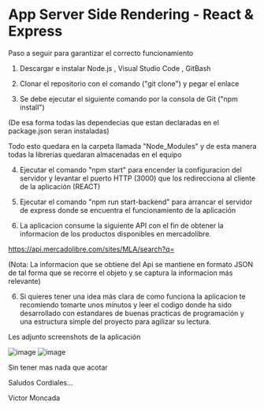 # App Server Side Rendering - React & Express

Paso a seguir para garantizar el correcto funcionamiento

1) Descargar e instalar Node.js ,  Visual Studio Code , GitBash 

2) Clonar el repositorio con el comando ("git clone") y pegar el enlace 

3) Se debe ejecutar el siguiente comando por la consola de Git ("npm install")

(De esa forma todas las dependecias que estan declaradas en el package.json seran instaladas)

Todo esto quedara en la carpeta llamada "Node_Modules" y de esta manera todas la librerias quedaran almacenadas en el equipo

4) Ejecutar el comando "npm start" para encender la configuracion del servidor y levantar el puerto HTTP (3000) que los redirecciona al cliente de la aplicación (REACT)

5) Ejecutar el comando "npm run start-backend" para arrancar el servidor de express donde se encuentra el funcionamiento de la aplicación

5) La aplicacion consume la siguiente API con el fin de obtener la informacion de los productos disponibles en mercadolibre. 

https://api.mercadolibre.com/sites/MLA/search?q=
  
(Nota: La informacion que se obtiene del Api se mantiene en formato JSON de tal forma que se recorre el objeto y se captura la informacion más relevante)

6) Si quieres tener una idea más clara de como funciona la aplicacion te recomiendo tomarte unos minutos y leer el codigo donde ha sido desarrollado con estandares de buenas practicas de programación y una estructura simple del proyecto para agilizar su lectura.

Les adjunto screenshots de la aplicación

![image](https://user-images.githubusercontent.com/33320681/186971841-b8c3e308-48f2-42ca-bef0-3c335e0da93e.png)
![image](https://user-images.githubusercontent.com/33320681/186971914-f3f14c6b-9215-4dc2-bdc3-c8c8434bc92a.png)

Sin tener mas nada que acotar

Saludos Cordiales...

Victor Moncada

